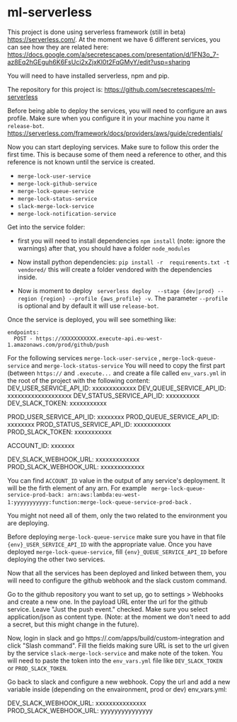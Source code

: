# ml-serverless

This project is done using serverless framework (still in beta) https://serverless.com/. At the moment we have 6 different services, you can see how they are related here: https://docs.google.com/a/secretescapes.com/presentation/d/1FN3o_7-az8Eq2hGEguh6K6FsUci2xZjxKl0t2FqGMyY/edit?usp=sharing

You will need to have installed serverless, npm and pip.

The repository for this project is: https://github.com/secretescapes/ml-serverless

Before being able to deploy the services, you will need to configure an aws profile. Make sure when you configure it in your machine you name it `release-bot`. https://serverless.com/framework/docs/providers/aws/guide/credentials/

Now you can start deploying services. Make sure to follow this order the first time. This is because some of them need a reference to other, and this reference is not known until the service is created.

* `merge-lock-user-service`
* `merge-lock-github-service`
* `merge-lock-queue-service`
* `merge-lock-status-service`
* `slack-merge-lock-service`
* `merge-lock-notification-service`

Get into the service folder:
- first you will need to install dependencies `npm install` (note: ignore the warnings) after that, you should have a folder `node_modules`

- Now install python dependencies: `pip install -r  requirements.txt -t vendored/` this will create a folder vendored with the dependencies inside.

- Now is moment to deploy ` serverless deploy  --stage {dev|prod} --region {region} --profile {aws_profile} -v`. The parameter `--profile` is optional and by default it will use `release-bot`.

Once the service is deployed, you will see something like:
```
endpoints:
  POST - https://XXXXXXXXXXX.execute-api.eu-west-1.amazonaws.com/prod/github/push
```

For the following services `merge-lock-user-service` ,  `merge-lock-queue-service` and `merge-lock-status-service` You will need to copy the first part (between `https://` and `.execute...` and create a file called `env_vars.yml` in the root of the project with the following content:
DEV_USER_SERVICE_API_ID: xxxxxxxxxxxxx
DEV_QUEUE_SERVICE_API_ID: xxxxxxxxxxxxxxxxxxx
DEV_STATUS_SERVICE_API_ID: xxxxxxxxxx
DEV_SLACK_TOKEN: xxxxxxxxxxx

PROD_USER_SERVICE_API_ID: xxxxxxxx
PROD_QUEUE_SERVICE_API_ID: xxxxxxxx
PROD_STATUS_SERVICE_API_ID: xxxxxxxxxxx
PROD_SLACK_TOKEN: xxxxxxxxxxx

ACCOUNT_ID: xxxxxxx

DEV_SLACK_WEBHOOK_URL: xxxxxxxxxxxxx
PROD_SLACK_WEBHOOK_URL: xxxxxxxxxxxxx

You can find `ACCOUNT_ID` value in the output of any service's deployment. It will be the firth element of any arn. For example ` merge-lock-queue-service-prod-back: arn:aws:lambda:eu-west-1:yyyyyyyyyyy:function:merge-lock-queue-service-prod-back` .

You might not need all of them, only the two related to the environment you are deploying.

Before deploying `merge-lock-queue-service` make sure you have in that file `{env}_USER_SERVICE_API_ID` with the appropriate value. Once you have deployed `merge-lock-queue-service`, fill `{env}_QUEUE_SERVICE_API_ID` before deploying the other two services.

Now that all the services has been deployed and linked between them, you will need to configure the github webhook and the slack custom command.

Go to the github repository you want to set up, go to settings > Webhooks and create a new one. In the payload URL enter the url for the github service. Leave "Just the push event." checked. Make sure you select application/json as content type. (Note: at the moment we don't need to add a secret, but this might change in the future).

Now, login in slack and go https://<slack-team-url>.com/apps/build/custom-integration and click "Slash command". Fill the fields making sure URL is set to the url given by the service `slack-merge-lock-service` and make note of the token. You will need to paste the token into the `env_vars.yml` file like `DEV_SLACK_TOKEN` or `PROD_SLACK_TOKEN`.

Go back to slack and configure a new webhook. Copy the url and add a new variable inside (depending on the envaironment, prod or dev) env_vars.yml:

DEV_SLACK_WEBHOOK_URL: xxxxxxxxxxxxxxx
PROD_SLACK_WEBHOOK_URL: yyyyyyyyyyyyyyy

